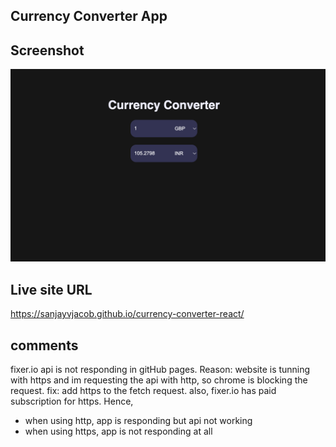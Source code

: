 ## Currency Converter App

## Screenshot

![](./screenshot.png)

## Live site URL

https://sanjayvjacob.github.io/currency-converter-react/

## comments

fixer.io api is not responding in gitHub pages.
Reason: website is tunning with https and im requesting the api with http, so chrome is blocking the request.
fix: add https to the fetch request. also, fixer.io has paid subscription for https.
Hence,

- when using http, app is responding but api not working
- when using https, app is not responding at all
